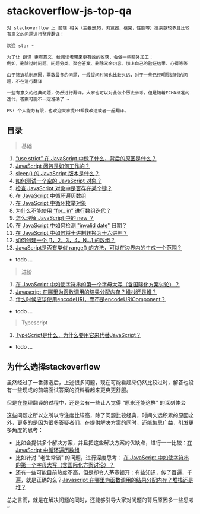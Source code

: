 # stackoverflow-js-top-qa

    对 stackoverflow 上 前端 相关（主要是JS，浏览器，框架，性能等）投票数较多且比较有意义的问题进行整理翻译！
    
    欢迎 star ~
    
    为了让 翻译 更有意义，给阅读者带来更有效的收获，会做一些额外加工：
    例如，删除过时问题、问题分类、聚合答案、删除冗余内容、加上自己的验证结果、心得等等

    由于筛选机制原因，票数最多的问题，一般提问时间也比较久远，对于一些已经明显过时的问题，不在进行翻译
    
    一些有意义的经典问题，仍然进行翻译，大家也可以对此做个历史参考，但是随着ECMA标准的迭代，答案可能不一定准确了 ~

    PS: 个人能力有限，也欢迎大家提PR帮我改进或者一起翻译。

## 目录

> 基础

1. [“use strict” 在 JavaScript 中做了什么，背后的原因是什么？](https://github.com/buynao/stackoverflow-js-top-qa/blob/main/contents/basic/use_strict.md)
2. [JavaScript 闭包是如何工作的？](https://github.com/buynao/stackoverflow-js-top-qa/blob/main/contents/basic/closures.md)
3. [sleep() 的 JavaScript 版本是什么？](https://github.com/buynao/stackoverflow-js-top-qa/blob/main/contents/basic/sleep.md)
4. [如何测试一个空的 JavaScript 对象？](https://github.com/buynao/stackoverflow-js-top-qa/blob/main/contents/basic/emptyObject.md)
5. [检查 JavaScript 对象中是否存在某个键？](https://github.com/buynao/stackoverflow-js-top-qa/blob/main/contents/basic/testKeyInBbject.md)
6. [在 JavaScript 中循环遍历数组](https://github.com/buynao/stackoverflow-js-top-qa/blob/main/contents/basic/loopArray.md)
7. [在 JavaScript 中循环枚举对象](https://github.com/buynao/stackoverflow-js-top-qa/blob/main/contents/basic/enumerateObject.md)
8. [为什么不能使用 “for...in” 进行数组迭代？](https://github.com/buynao/stackoverflow-js-top-qa/blob/main/contents/basic/badForInArray.md)
9. [怎么理解 JavaScript 中的 new ？](https://github.com/buynao/stackoverflow-js-top-qa/blob/main/contents/basic/new.md)
10. [在 JavaScript 中如何检测 "invalid date" 日期？](https://github.com/buynao/stackoverflow-js-top-qa/blob/main/contents/basic/checkInvalidDate.md)
11. [在 JavaScript 中如何将十进制转换为十六进制？](https://github.com/buynao/stackoverflow-js-top-qa/blob/main/contents/basic/hexadecimal.md)
12. [如何创建一个 [1，2，3，4，N...] 的数组？](https://github.com/buynao/stackoverflow-js-top-qa/blob/main/contents/basic/arrayn.md)
13. [JavaScript是否有类似 range() 的方法，可以在边界内的生成一个范围？](https://github.com/buynao/stackoverflow-js-top-qa/blob/main/contents/basic/range.md)
- todo ...

> 进阶

1. [在 JavaScript 中如使字符串的第一个字母大写（含国际化方案讨论）？](https://github.com/buynao/stackoverflow-js-top-qa/blob/main/contents/advanced/firstStrToUppercase.md)
2. [Javascript 在哪里为函数调用的结果分配内存？堆栈还是堆？](https://github.com/buynao/stackoverflow-js-top-qa/blob/main/contents/advanced/heapAndStack.md)
3. [什么时候应该使用encodeURI，而不是encodeURIComponent？](https://github.com/buynao/stackoverflow-js-top-qa/blob/main/contents/advanced/encode.md)
- todo ...

> Typescript

1. [TypeScript是什么，为什么要用它来代替JavaScript？](https://github.com/buynao/stackoverflow-js-top-qa/blob/main/contents/typescript/index.md)
- todo ...

## 为什么选择stackoverflow

虽然经过了一番筛选后，上述很多问题，现在可能看起来仍然比较过时，解答也没有一些现成的前端面试答案的资料看起来更爽更舒服。

但是在整理翻译的过程中，还是会有一些让人觉得 “原来还能这样” 的深刻体会

这些问题之所以之所以专注度比较高，除了问题比较经典，时间久远积累的原因之外，更多的是因为很多答疑者们，在提供解决方案的同时，还能集思广益，引发更多角度的思考：

- 比如会提供多个解决方案，并且把这些解决方案的优缺点，进行一一比较：[在 JavaScript 中循环遍历数组](https://github.com/buynao/stackoverflow-js-top-qa/blob/main/contents/basic/loopArray.md)
- 比如针对 "老生常谈" 的问题，进行深度思考： [在 JavaScript 中如使字符串的第一个字母大写（含国际化方案讨论）？](https://github.com/buynao/stackoverflow-js-top-qa/blob/main/contents/advanced/firstStrToUppercase.md)
- 还有一些可能目前热度不高，但是却令人茅塞顿开：有些知识，传了百遍，千遍，就是正确的么？[Javascript 在哪里为函数调用的结果分配内存？堆栈还是堆？](https://github.com/buynao/stackoverflow-js-top-qa/blob/main/contents/advanced/heapAndStack.md)

总之言而，就是在解决问题的同时，还能够引导大家对问题的背后原因多一些思考~
